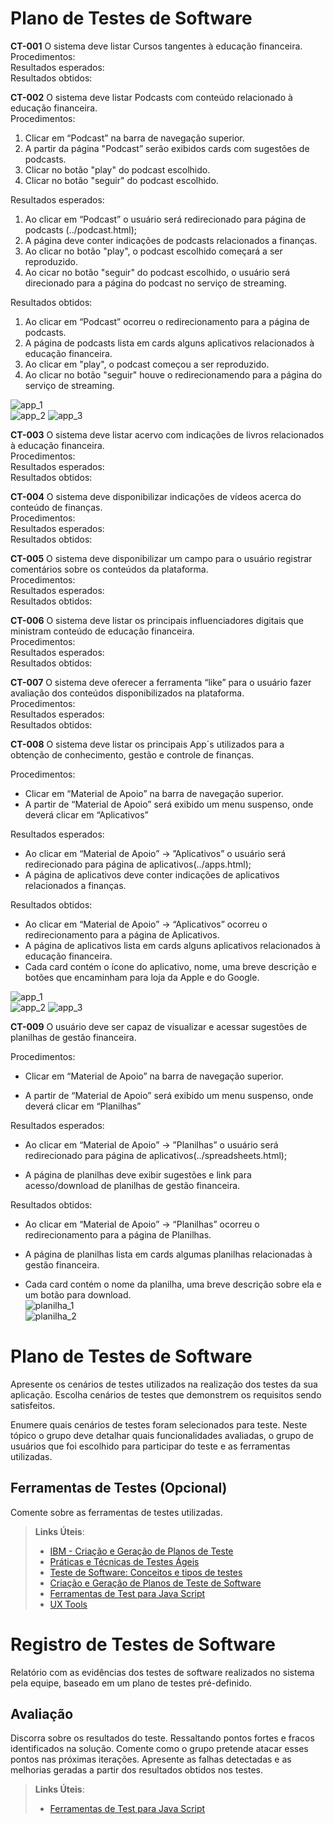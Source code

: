 # Plano de Testes de Software

**CT-001** O sistema deve listar Cursos tangentes à educação financeira.  
Procedimentos:  
Resultados esperados:  
Resultados obtidos:  

**CT-002** O sistema deve listar Podcasts com conteúdo relacionado à educação financeira.  
Procedimentos:  
1. Clicar em “Podcast” na barra de navegação superior.
2. A partir da página "Podcast” serão exibidos cards com sugestões de podcasts.
3. Clicar no botão "play" do podcast escolhido.
4. Clicar no botão "seguir" do podcast escolhido.

Resultados esperados:  
1. Ao clicar em “Podcast” o usuário será redirecionado para página de podcasts (../podcast.html);
2. A página deve conter indicações de podcasts relacionados a finanças.
3. Ao clicar no botão "play", o podcast escolhido começará a ser reproduzido.
4. Ao cicar no botão "seguir" do podcast escolhido, o usuário será direcionado para a página do podcast no serviço de streaming.

Resultados obtidos:  
1. Ao clicar em “Podcast” ocorreu o redirecionamento para a página de podcasts.
2. A página de podcasts lista em cards alguns aplicativos relacionados à educação financeira.
3. Ao clicar em "play", o podcast começou a ser reproduzido.
4. Ao clicar no botão "seguir" houve o redirecionamendo para a página do serviço de streaming.

![app_1](https://github.com/ICEI-PUC-Minas-PMV-SI/pmv-si-2021-2-e1-proj-web-t1-educacao-financeira/blob/main/docs/image_test/podcast1.jpg)  
![app_2](https://github.com/ICEI-PUC-Minas-PMV-SI/pmv-si-2021-2-e1-proj-web-t1-educacao-financeira/blob/main/docs/image_test/podcast2.jpg)
![app_3](https://github.com/ICEI-PUC-Minas-PMV-SI/pmv-si-2021-2-e1-proj-web-t1-educacao-financeira/blob/main/docs/image_test/podcast3.jpg)


**CT-003** O sistema deve listar acervo com indicações de livros relacionados à educação financeira.  
Procedimentos:  
Resultados esperados:  
Resultados obtidos:  

**CT-004** O sistema deve disponibilizar indicações de vídeos acerca do conteúdo de finanças.  
Procedimentos:  
Resultados esperados:  
Resultados obtidos:  

**CT-005** O sistema deve disponibilizar um campo para o usuário registrar comentários sobre os conteúdos da plataforma.  
Procedimentos:  
Resultados esperados:  
Resultados obtidos:  

**CT-006** O sistema deve listar os principais influenciadores digitais que ministram conteúdo de educação financeira.  
Procedimentos:  
Resultados esperados:  
Resultados obtidos:  

**CT-007** O sistema deve oferecer a ferramenta “like” para o usuário fazer avaliação dos conteúdos disponibilizados na plataforma.  
Procedimentos:  
Resultados esperados:  
Resultados obtidos:  

**CT-008** O sistema deve listar os principais App´s utilizados para a obtenção de conhecimento, gestão e controle de finanças.  

Procedimentos:  
- Clicar em  “Material de Apoio” na barra de navegação superior.
- A partir de “Material de Apoio” será exibido um menu suspenso, onde deverá clicar em “Aplicativos”  

Resultados esperados:  
- Ao clicar em “Material de Apoio” -> ”Aplicativos” o usuário será redirecionado para página de aplicativos(../apps.html);
- A página de aplicativos deve conter indicações de aplicativos relacionados a finanças.  

Resultados obtidos:
- Ao clicar em “Material de Apoio” -> “Aplicativos” ocorreu o redirecionamento para a página de Aplicativos.
- A página de aplicativos lista em cards alguns aplicativos relacionados à educação financeira.
- Cada card contém o ícone do aplicativo, nome, uma breve descrição e botões que encaminham para loja da Apple e do Google.  

![app_1](https://github.com/ICEI-PUC-Minas-PMV-SI/pmv-si-2021-2-e1-proj-web-t1-educacao-financeira/blob/main/docs/image_test/app1.jpg)  
![app_2](https://github.com/ICEI-PUC-Minas-PMV-SI/pmv-si-2021-2-e1-proj-web-t1-educacao-financeira/blob/main/docs/image_test/app2.jpg)
![app_3](https://github.com/ICEI-PUC-Minas-PMV-SI/pmv-si-2021-2-e1-proj-web-t1-educacao-financeira/blob/main/docs/image_test/app3.jpg)
 

**CT-009** O usuário deve ser capaz de visualizar e acessar sugestões de planilhas de gestão financeira.

Procedimentos:

-   Clicar em “Material de Apoio” na barra de navegação superior.
    
-   A partir de “Material de Apoio” será exibido um menu suspenso, onde deverá clicar em “Planilhas”
    

Resultados esperados:

-   Ao clicar em “Material de Apoio” -> ”Planilhas” o usuário será redirecionado para página de aplicativos(../spreadsheets.html);
    
-   A página de planilhas deve exibir sugestões e link para acesso/download de planilhas de gestão financeira.
    

Resultados obtidos:

-   Ao clicar em “Material de Apoio” -> “Planilhas” ocorreu o redirecionamento para a página de Planilhas.
    
-   A página de planilhas lista em cards algumas planilhas relacionadas à gestão financeira.
    
-   Cada card contém o nome da planilha, uma breve descrição sobre ela e um botão para download.  
![planilha_1](https://github.com/ICEI-PUC-Minas-PMV-SI/pmv-si-2021-2-e1-proj-web-t1-educacao-financeira/blob/main/docs/image_test/planilha1.jpg)  
![planilha_2](https://github.com/ICEI-PUC-Minas-PMV-SI/pmv-si-2021-2-e1-proj-web-t1-educacao-financeira/blob/main/docs/image_test/planilha2.jpg)



# Plano de Testes de Software

Apresente os cenários de testes utilizados na realização dos testes da sua aplicação. Escolha cenários de testes que demonstrem os requisitos sendo satisfeitos.

Enumere quais cenários de testes foram selecionados para teste. Neste tópico o grupo deve detalhar quais funcionalidades avaliadas, o grupo de usuários que foi escolhido para participar do teste e as ferramentas utilizadas.

 
## Ferramentas de Testes (Opcional)

Comente sobre as ferramentas de testes utilizadas.
 
> **Links Úteis**:
> - [IBM - Criação e Geração de Planos de Teste](https://www.ibm.com/developerworks/br/local/rational/criacao_geracao_planos_testes_software/index.html)
> - [Práticas e Técnicas de Testes Ágeis](http://assiste.serpro.gov.br/serproagil/Apresenta/slides.pdf)
> -  [Teste de Software: Conceitos e tipos de testes](https://blog.onedaytesting.com.br/teste-de-software/)
> - [Criação e Geração de Planos de Teste de Software](https://www.ibm.com/developerworks/br/local/rational/criacao_geracao_planos_testes_software/index.html)
> - [Ferramentas de Test para Java Script](https://geekflare.com/javascript-unit-testing/)
> - [UX Tools](https://uxdesign.cc/ux-user-research-and-user-testing-tools-2d339d379dc7)

# Registro de Testes de Software

Relatório com as evidências dos testes de software realizados no sistema pela equipe, baseado em um plano de testes pré-definido.

## Avaliação

Discorra sobre os resultados do teste. Ressaltando pontos fortes e fracos identificados na solução. Comente como o grupo pretende atacar esses pontos nas próximas iterações. Apresente as falhas detectadas e as melhorias geradas a partir dos resultados obtidos nos testes.

> **Links Úteis**:
> - [Ferramentas de Test para Java Script](https://geekflare.com/javascript-unit-testing/)
